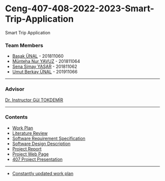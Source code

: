 # Ceng-407-408-2022-2023-Smart-Trip-Application
Smart Trip Application

### Team Members
* [Başak ÜNAL](https://github.com/BasakUnal) - 201811060
* [Münteha Nur YAVUZ](https://github.com/muntehayvz) - 201811064
* [Sena Simay YAŞAR](https://github.com/simayasar) - 201811062
* [Umut Berkay ÜNAL](https://github.com/umutberkayunal) - 201911066

***

### Advisor
[Dr. Instructor Gül TOKDEMİR](http://www.cankaya.edu.tr/akademik_birimler/cv/Dr.%C3%96%C4%9Fr.%C3%9CyesiG%C3%BClTOKDEM%C4%B0R.html)

***

### Contents
* [Work Plan](https://github.com/CankayaUniversity/ceng-407-408-2022-2023-Smart-Trip-Application/wiki/CENG407-Work-Plan)
* [Literature Review](https://github.com/CankayaUniversity/ceng-407-408-2022-2023-Smart-Trip-Application/wiki/Literature-Review)
* [Software Requirement Specification](https://github.com/CankayaUniversity/ceng-407-408-2022-2023-Smart-Trip-Application/wiki/Software-Requirement-Specification-(SRS))
* [Software Design Description](https://github.com/CankayaUniversity/ceng-407-408-2022-2023-Smart-Trip-Application/wiki/Software-Design-Description-(SDD))
* [Project Report](https://github.com/CankayaUniversity/ceng-407-408-2022-2023-Smart-Trip-Application/wiki/CENG-407-Project-Report)
* [Project Web Page](https://ysenasimay.wixsite.com/smart-trip)
* [407 Project Presentation](https://github.com/CankayaUniversity/ceng-407-408-2022-2023-Smart-Trip-Application/wiki/CENG-407-Project-Presentation)




***

* [Constantly updated work plan](https://docs.google.com/spreadsheets/d/1OS4JeJ3lSZCJMEdpg03wOm8Tn4W1zhGLGlerUC7p2as/edit#gid=1402875486)
